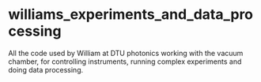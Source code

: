 # williams_experiments_and_data_processing
All the code used by William at DTU photonics working with the vacuum chamber, for controlling instruments, running complex experiments and doing data processing.
